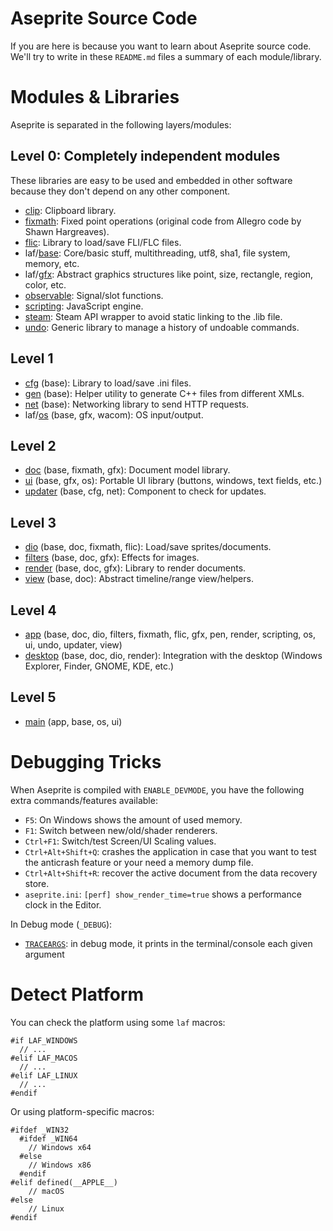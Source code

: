 # Aseprite Source Code

If you are here is because you want to learn about Aseprite source
code. We'll try to write in these `README.md` files a summary of each
module/library.

# Modules & Libraries

Aseprite is separated in the following layers/modules:

## Level 0: Completely independent modules

These libraries are easy to be used and embedded in other software
because they don't depend on any other component.

  * [clip](https://github.com/aseprite/clip): Clipboard library.
  * [fixmath](fixmath/): Fixed point operations (original code from Allegro code by Shawn Hargreaves).
  * [flic](https://github.com/aseprite/flic): Library to load/save FLI/FLC files.
  * laf/[base](https://github.com/aseprite/laf/tree/main/base): Core/basic stuff, multithreading, utf8, sha1, file system, memory, etc.
  * laf/[gfx](https://github.com/aseprite/laf/tree/main/gfx): Abstract graphics structures like point, size, rectangle, region, color, etc.
  * [observable](https://github.com/aseprite/observable): Signal/slot functions.
  * [scripting](scripting/): JavaScript engine.
  * [steam](steam/): Steam API wrapper to avoid static linking to the .lib file.
  * [undo](https://github.com/aseprite/undo): Generic library to manage a history of undoable commands.

## Level 1

  * [cfg](cfg/) (base): Library to load/save .ini files.
  * [gen](gen/) (base): Helper utility to generate C++ files from different XMLs.
  * [net](net/) (base): Networking library to send HTTP requests.
  * laf/[os](https://github.com/aseprite/laf/tree/main/os) (base, gfx, wacom): OS input/output.

## Level 2

  * [doc](doc/) (base, fixmath, gfx): Document model library.
  * [ui](ui/) (base, gfx, os): Portable UI library (buttons, windows, text fields, etc.)
  * [updater](updater/) (base, cfg, net): Component to check for updates.

## Level 3

  * [dio](dio/) (base, doc, fixmath, flic): Load/save sprites/documents.
  * [filters](filters/) (base, doc, gfx): Effects for images.
  * [render](render/) (base, doc, gfx): Library to render documents.
  * [view](view/) (base, doc): Abstract timeline/range view/helpers.

## Level 4

  * [app](app/) (base, doc, dio, filters, fixmath, flic, gfx, pen, render, scripting, os, ui, undo, updater, view)
  * [desktop](desktop/) (base, doc, dio, render): Integration with the desktop (Windows Explorer, Finder, GNOME, KDE, etc.)

## Level 5

  * [main](main/) (app, base, os, ui)

# Debugging Tricks

When Aseprite is compiled with `ENABLE_DEVMODE`, you have the
following extra commands/features available:

* `F5`: On Windows shows the amount of used memory.
* `F1`: Switch between new/old/shader renderers.
* `Ctrl+F1`: Switch/test Screen/UI Scaling values.
* `Ctrl+Alt+Shift+Q`: crashes the application in case that you want to
  test the anticrash feature or your need a memory dump file.
* `Ctrl+Alt+Shift+R`: recover the active document from the data
  recovery store.
* `aseprite.ini`: `[perf] show_render_time=true` shows a performance
  clock in the Editor.

In Debug mode (`_DEBUG`):

* [`TRACEARGS`](https://github.com/aseprite/laf/blob/f3222bdee2d21556e9da55343e73803c730ecd97/base/debug.h#L40):
  in debug mode, it prints in the terminal/console each given argument

# Detect Platform

You can check the platform using some `laf` macros:

    #if LAF_WINDOWS
      // ...
    #elif LAF_MACOS
      // ...
    #elif LAF_LINUX
      // ...
    #endif

Or using platform-specific macros:

    #ifdef _WIN32
      #ifdef _WIN64
        // Windows x64
      #else
        // Windows x86
      #endif
    #elif defined(__APPLE__)
        // macOS
    #else
        // Linux
    #endif
